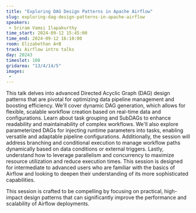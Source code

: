 ```yaml
---
title: "Exploring DAG Design Patterns in Apache Airflow"
slug: exploring-dag-design-patterns-in-apache-airflow
speakers:
 - Sriram Vamsi Ilapakurthy
time_start: 2024-09-12 15:45:00
time_end: 2024-09-12 16:10:00
room: Elizabethan A+B
track: Airflow intro talks
day: 20243
timeslot: 108
gridarea: "13/4/14/5"
images: 
 - 
---
```


This talk delves into advanced Directed Acyclic Graph (DAG) design patterns that are pivotal for optimizing data pipeline management and boosting efficiency. We'll cover dynamic DAG generation, which allows for flexible, scalable workflow creation based on real-time data and configurations. Learn about task grouping and SubDAGs to enhance readability and maintainability of complex workflows. We'll also explore parameterized DAGs for injecting runtime parameters into tasks, enabling versatile and adaptable pipeline configurations. Additionally, the session will address branching and conditional execution to manage workflow paths dynamically based on data conditions or external triggers. Lastly, understand how to leverage parallelism and concurrency to maximize resource utilization and reduce execution times. This session is designed for intermediate to advanced users who are familiar with the basics of Airflow and looking to deepen their understanding of its more sophisticated capabilities.

This session is crafted to be compelling by focusing on practical, high-impact design patterns that can significantly improve the performance and scalability of Airflow deployments.